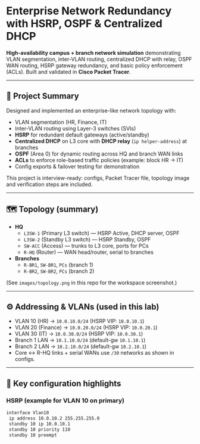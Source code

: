 # Enterprise Network Redundancy with HSRP, OSPF & Centralized DHCP

**High-availability campus + branch network simulation** demonstrating VLAN segmentation, inter-VLAN routing, centralized DHCP with relay, OSPF WAN routing, HSRP gateway redundancy, and basic policy enforcement (ACLs). Built and validated in **Cisco Packet Tracer**.

---

## 🚀 Project Summary
Designed and implemented an enterprise-like network topology with:

- VLAN segmentation (HR, Finance, IT)
- Inter-VLAN routing using Layer-3 switches (SVIs)
- **HSRP** for redundant default gateways (active/standby)
- **Centralized DHCP** on L3 core with **DHCP relay** (`ip helper-address`) at branches
- **OSPF** (Area 0) for dynamic routing across HQ and branch WAN links
- **ACLs** to enforce role-based traffic policies (example: block HR → IT)
- Config exports & failover testing for demonstration

This project is interview-ready: configs, Packet Tracer file, topology image and verification steps are included.

---

## 🗺 Topology (summary)
- **HQ**
  - `L3SW-1` (Primary L3 switch) — HSRP Active, DHCP server, OSPF
  - `L3SW-2` (Standby L3 switch) — HSRP Standby, OSPF
  - `SW-ACC` (Access) — trunks to L3 core, ports for PCs
  - `R-HQ` (Router) — WAN head/router, serial to branches
- **Branches**
  - `R-BR1`, `SW-BR1`, `PCs` (branch 1)
  - `R-BR2`, `SW-BR2`, `PCs` (branch 2)

(See `images/topology.png` in this repo for the workspace screenshot.)

---

## ⚙️ Addressing & VLANs (used in this lab)
- VLAN 10 (HR) → `10.0.10.0/24` (HSRP VIP: `10.0.10.1`)  
- VLAN 20 (Finance) → `10.0.20.0/24` (HSRP VIP: `10.0.20.1`)  
- VLAN 30 (IT) → `10.0.30.0/24` (HSRP VIP: `10.0.30.1`)  
- Branch 1 LAN → `10.1.10.0/24` (default-gw `10.1.10.1`)  
- Branch 2 LAN → `10.2.10.0/24` (default-gw `10.2.10.1`)  
- Core ↔ R-HQ links + serial WANs use `/30` networks as shown in configs.

---

## 🔑 Key configuration highlights

### HSRP (example for VLAN 10 on primary)
```bash
interface Vlan10
 ip address 10.0.10.2 255.255.255.0
 standby 10 ip 10.0.10.1
 standby 10 priority 110
 standby 10 preempt
